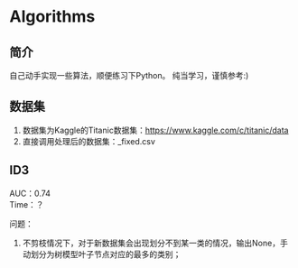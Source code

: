 # Algorithms
## 简介
自己动手实现一些算法，顺便练习下Python。
纯当学习，谨慎参考:)

## 数据集
1. 数据集为Kaggle的Titanic数据集：https://www.kaggle.com/c/titanic/data
2. 直接调用处理后的数据集：_fixed.csv

## ID3
AUC：0.74    
Time：？

问题：
1. 不剪枝情况下，对于新数据集会出现划分不到某一类的情况，输出None，手动划分为树模型叶子节点对应的最多的类别；
